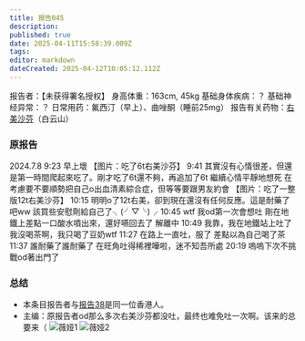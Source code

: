 ```yaml
---
title: 报告045
description: 
published: true
date: 2025-04-11T15:58:39.009Z
tags: 
editor: markdown
dateCreated: 2025-04-12T10:05:12.112Z
---
```


报告者：【未获得署名授权】
身高体重：163cm, 45kg
基础身体疾病：？
基础神经异常：？
日常用药：氟西汀（早上）、曲唑酮（睡前25mg）
报告有关药物：[右美沙芬](/DXM/)（白云山）

### 原报告
2024.7.8
9:23 早上壞 【图片：吃了6t右美沙芬】
9:41 其實沒有心情很差，但還是第一時間爬起來吃了。剛才吃了6t還不夠，再追加了6t 繼續心情平靜地想死 在考慮要不要順勢把自己o出血清素綜合症，但等等要跟男友約會 【图片：吃了一整版12t右美沙芬】
10:15 明明o了12t右美，卻到現在還沒有任何反應。這是耐藥了吧ww 該買些安慰劑給自己了╮(╯▽╰)╭
10:45 wtf 我od第一次會想吐 剛在地鐵上差點一口酸水噴出來，還好嚥回去了 解離中
10:49 我靠，我在地鐵站上吐了 我沒喝茶啊，我只喝了豆奶wtf
11:27 在路上一直吐，服了 差點以為自己喝了茶
11:37 誰耐藥了誰耐藥了 在旺角吐得稀裡嘩啦，迷不知吾所處
20:19 嗚嗚下次不挑戰od著出門了

### 总结
- 本条目报告者与[报告38](/report/RP038/)是同一位香港人。
- 主编：原报告者od那么多次右美沙芬都没吐，最终也难免吐一次啊。该来的总要来（ ![薇娅1](./imgs/薇娅1.jpg) ![薇娅2](./imgs/薇娅2.jpg)
